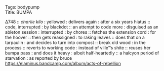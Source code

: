 Tags: bodypump       
Title: BUMPA
  
∆748 :: _charlie kilo_ : yellowed : delivers again : after a six years hiatus :: code, interrupted : by blackdot :: an attempt to code more : disguised as an ableton session : interrupted : by chores :: fetches the extension cord : for the hoover :: then gets reassigned : to raking leaves :: does that on a tarpaulin : and decides to turn into compost :: break old wood : in the process :: reverts to working code : instead of ville™s shite :: reuses her bumpa pass : and does it heavy : albeit half-heartedly :: a halcyon period of starvation  : as reported by bruce
<https://elaminus.bandcamp.com/album/acts-of-rebellion>
